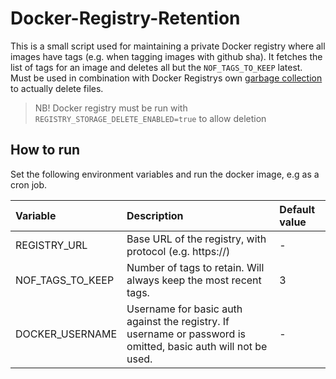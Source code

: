 # Docker-Registry-Retention

This is a small script used for maintaining a private Docker registry where all images have tags (e.g. when tagging images with github sha). It fetches the list of tags for an image and deletes all but the `NOF_TAGS_TO_KEEP` latest. Must be used in combination with Docker Registrys own [garbage collection](https://docs.docker.com/registry/garbage-collection/#run-garbage-collection) to actually delete files.

> NB! Docker registry must be run with `REGISTRY_STORAGE_DELETE_ENABLED=true` to allow deletion

## How to run
Set the following environment variables and run the docker image, e.g as a cron job.

|**Variable** | **Description** | **Default value** |
|:--|:--|:--|
|REGISTRY_URL|Base URL of the registry, with protocol (e.g. https://)   | - |
|NOF_TAGS_TO_KEEP|Number of tags to retain. Will always keep the most recent tags. | 3 |
|DOCKER_USERNAME|Username for basic auth against the registry. If username or password is omitted, basic auth will not be used. | - |DOCKER_PASSWORD|Password for basic auth against the registry. | - |
